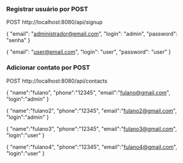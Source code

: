 ### Registrar usuário por POST

POST http://localhost:8080/api/signup

{
  "email": "administrador@email.com",
  "login": "admin",
  "password": "senha"
}

{
  "email": "user@email.com",
  "login": "user",
  "password": "user"
}

### Adicionar contato por POST

POST http://localhost:8080/api/contacts

{
    "name":"fulano",
    "phone":"12345",
    "email":"fulano@gmail.com",
    "login":"admin"
}

{
    "name":"fulano2",
    "phone":"12345",
    "email":"fulano2@gmail.com",
    "login":"admin"
}

{
    "name":"fulano3",
    "phone":"12345",
    "email":"fulano3@gmail.com",
    "login":"user"
}

{
    "name":"fulano4",
    "phone":"12345",
    "email":"fulano4@gmail.com",
    "login":"user"
}